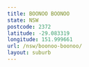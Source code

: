 ```yaml
---
title: BOONOO BOONOO
state: NSW
postcode: 2372
latitude: -29.083319
longitude: 151.999661
url: /nsw/boonoo-boonoo/
layout: suburb
---
```

